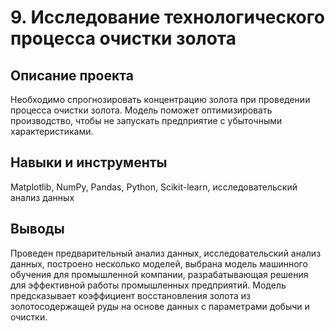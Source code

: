 # 9. Исследование технологического процесса очистки золота

## Описание проекта
Необходимо спрогнозировать концентрацию золота при проведении процесса очистки золота. Модель поможет оптимизировать производство, чтобы не запускать предприятие с убыточными характеристиками.

## Навыки и инструменты
Matplotlib, NumPy, Pandas, Python, Scikit-learn, исследовательский анализ данных

## Выводы
Проведен предварительный анализ данных, исследовательский анализ данных, построено несколько моделей, выбрана модель машинного обучения для промышленной компании, разрабатывающая решения для эффективной работы промышленных предприятий. Модель предсказывает коэффициент восстановления золота из золотосодержащей руды на основе данных с параметрами добычи и очистки.